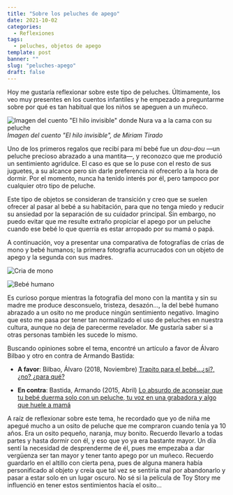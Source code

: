 ```yaml
---
title: "Sobre los peluches de apego"
date: 2021-10-02
categories:
  - Reflexiones
tags:
  - peluches, objetos de apego
template: post
banner: ""
slug: "peluches-apego"
draft: false
---
```


Hoy me gustaría reflexionar sobre este tipo de peluches. Últimamente, los veo muy presentes en los cuentos infantiles y he empezado a preguntarme sobre por qué es tan habitual que los niños se apeguen a un muñeco.

![Imagen del cuento "El hilo invisible" donde Nura va a la cama con su peluche](https://i.imgur.com/9tNx27x.jpeg)
*Imagen del cuento "El hilo invisible", de Miriam Tirado*

Uno de los primeros regalos que recibí para mí bebé fue un *dou-dou* —un peluche precioso abrazado a una mantita—, y reconozco que me produció un sentimiento agridulce. El caso es que se lo puse con el resto de sus juguetes, a su alcance pero sin darle preferencia ni ofrecerlo a la hora de dormir. Por el momento, nunca ha tenido interés por él, pero tampoco por cualquier otro tipo de peluche.

Este tipo de objetos se consideran de transición y creo que se suelen ofrecer al pasar al bebé a su habitación, para que no tenga miedo y reducir su ansiedad por la separación de su cuidador principal. Sin embargo, no puedo evitar que me resulte extraño propiciar el apego por un peluche cuando ese bebé lo que querría es estar arropado por su mamá o papá.

A continuación, voy a presentar una comparativa de fotografías de crías de mono y bebé humanos; la primera fotografía acurrucados con un objeto de apego y la segunda con sus madres. 

![Cria de mono](https://i.imgur.com/ewWDXaH.png)

![Bebé humano](https://i.imgur.com/aIk8XGY.png)

Es curioso porque mientras la fotografía del mono con la mantita y sin su madre me produce desconsuelo, tristeza, desazón..., la del bebé humano abrazado a un osito no me produce ningún sentimiento negativo. Imagino que esto me pasa por tener tan normalizado el uso de peluches en nuestra cultura, aunque no deja de parecerme revelador. Me gustaría saber si a otras personas también les sucede lo mismo. 

Buscando opiniones sobre el tema, encontré un artículo a favor de Álvaro Bilbao y otro en contra de Armando Bastida:

- **A favor**: Bilbao, Álvaro (2018, Noviembre) [Trapito para el bebé…¿sí?, ¿no? ¿para qué?](https://alvarobilbao.com/trapito-para-el-bebe-si-no-para-que)

- **En contra**: Bastida, Armando (2015, Abril) [Lo absurdo de aconsejar que tu bebé duerma solo con un peluche, tu voz en una grabadora y algo que huele a mamá](https://www.bebesymas.com/ser-padres/lo-absurdo-de-dejar-a-tu-bebe-durmiendo-solo-con-un-peluche-tu-voz-en-una-grabadora-y-algo-que-huele-a-mama)

A raíz de reflexionar sobre este tema, he recordado que yo de niña me apegué mucho a un osito de peluche que me compraron cuando tenía ya 10 años. Era un osito pequeño, naranja, muy bonito. Recuerdo llevarlo a todas partes y hasta dormir con él, y eso que yo ya era bastante mayor. Un día sentí la necesidad de desprenderme de él, pues me empezaba a dar vergüenza ser tan mayor y tener tanto apego por un muñeco. Recuerdo guardarlo en el altillo con cierta pena, pues de alguna manera había personificado al objeto y creía que tal vez se sentiría mal por abandonarlo y pasar a estar solo en un lugar oscuro. No sé si la película de Toy Story me influenció en tener estos sentimientos hacía el osito... 



